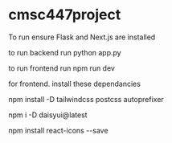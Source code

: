 # cmsc447project


To run ensure Flask and Next.js are installed

to run backend run python app.py

to run frontend run npm run dev



for frontend. install these dependancies

npm install -D tailwindcss postcss autoprefixer

npm i -D daisyui@latest

npm install react-icons --save
